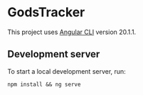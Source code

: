 # GodsTracker

This project uses [Angular CLI](https://github.com/angular/angular-cli) version 20.1.1.

## Development server

To start a local development server, run:

```
npm install && ng serve
```
